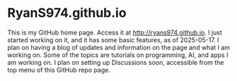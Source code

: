 # RyanS974.github.io

This is my GitHub home page.  Access it at http://ryans974.github.io.  I just started working on it, and it has some basic features, as of 2025-05-17.  I plan on having a blog of updates and information on the page and what I am working on.  Some of the topics are tutorials on programming, AI, and apps I am working on.  I plan on setting up Discussions soon, accessible from the top menu of this GitHub repo page.